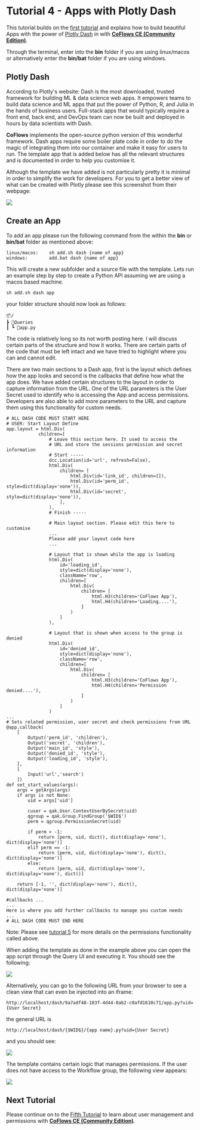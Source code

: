 # Tutorial 4 - Apps with Plotly Dash

This tutorial builds on the [first tutorial](tutorial-1.md) and explains how to build beautiful Apps with the power of [Plotly Dash](https://plotly.com/dash/) in with [**CoFlows CE (Community Edition)**](https://github.com/QuantApp/CoFlows-CE). 

Through the terminal, enter into the **bin** folder if you are using linux/macos or alternatively enter the **bin/bat** folder if you are using windows.

## Plotly Dash

According to Plotly's website: Dash is the most downloaded, trusted framework for building ML & data science web apps. It empowers teams to build data science and ML apps that put the power of Python, R, and Julia in the hands of business users. Full-stack apps that would typically require a front end, back end, and DevOps team can now be built and deployed in hours by data scientists with Dash.

**CoFlows** implements the open-source python version of this wonderful framework. Dash apps require some boiler plate code in order to do the magic of integrating them into our container and make it easy for users to run. The template app that is added below has all the relevant structures and is documented in order to help you customise it.

Although the template we have added is not particularly pretty it is minimal in order to simplify the work for developers. For you to get a better view of what can be created with Plotly please see this screenshot from their webpage:

![](../images/Dash_samples.png)

## Create an App

To add an app please run the following command from the within the **bin** or **bin/bat** folder as mentioned above:

    linux/macos:    sh add.sh dash {name of app}
    windows:        add.bat dash {name of app}

This will create a new subfolder and a source file with the template.
Lets run an example step by step to create a Python API assuming we are using a macos based machine.

    sh add.sh dash app

your folder structure should now look as follows:

    📦/
    ┣ 📂Queries
    ┃ ┗ 📜app.py

The code is relatively long so its not worth posting here. I will discuss certain parts of the structure and how it works. There are certain parts of the code that must be left intact and we have tried to highlight where you can and cannot edit.

There are two main sections to a Dash app, first is the layout which defines how the app looks and second is the callbacks that define how what the app does. We have added certain structures to the layout in order to capture information from the URL. One of the URL parameters is the User Secret used to identify who is accessing the App and access permissions. Developers are also able to add more parameters to the URL and capture them using this functionality for custom needs.

    # ALL DASH CODE MUST START HERE
    # USER: Start Layout Define
    app.layout = html.Div(
                children=[
                    # Leave this section here. It used to access the
                    # URL and store the sessions permission and secret information
                    # Start -----
                    dcc.Location(id='url', refresh=False),
                    html.Div(
                        children= [
                            html.Div(id='link_id', children=[]),
                            html.Div(id='perm_id', style=dict(display='none')),
                            html.Div(id='secret', style=dict(display='none')),
                        ],
                    ),
                    # Finish -----

                    # Main layout section. Please edit this here to customise
                    ...
                    Please add your layout code here
                    ...

                    # Layout that is shown while the app is loading
                    html.Div(
                        id='loading_id',
                        style=dict(display='none'),
                        className='row',
                        children=[
                            html.Div(
                                children= [
                                    html.H3(children='CoFlows App'),
                                    html.H4(children='Loading....'),
                                ]
                            )
                        ]
                    ),

                    # Layout that is shown when access to the group is denied
                    html.Div(
                        id='denied_id',
                        style=dict(display='none'),
                        className='row',
                        children=[
                            html.Div(
                                children= [
                                    html.H3(children='CoFlows App'),
                                    html.H4(children='Permission denied....'),
                                ]
                            )
                        ]
                    )
    ...
    # Sets related permission, user secret and check permissions from URL
    @app.callback(
        [
            Output('perm_id', 'children'),
            Output('secret', 'children'),
            Output('main_id', 'style'),
            Output('denied_id', 'style'),
            Output('loading_id', 'style'),
        ],
        [
            Input('url','search')
        ])
    def set_start_values(args):
        args = getArgs(args)
        if args is not None:
            uid = args['uid']

            cuser = qak.User.ContextUserBySecret(uid)
            qgroup = qak.Group.FindGroup('$WID$')
            perm = qgroup.PermissionSecret(uid)
            
            if perm > -1:
                return [perm, uid, dict(), dict(display='none'), dict(display='none')]
            elif perm == -1:
                return [perm, uid, dict(display='none'), dict(), dict(display='none')]
            else:
                return [perm, uid, dict(display='none'), dict(display='none'), dict()]
            
        return [-1, '', dict(display='none'), dict(), dict(display='none')]

    #callbacks ...
    ...
    Here is where you add further callbacks to manage you custom needs
    ...
    # ALL DASH CODE MUST END HERE

Note: Please see [tutorial 5](tutorial-5.md) for more details on the permissions functionality called above.

When adding the template as done in the example above you can open the app script through the Query UI and executing it. You should see the following:

![](../images/CoFlows_dash_execute.png)

Alternatively, you can go to the following URL from your browser to see a clean view that can even be injected into an iframe:

    http://localhost/dash/9a7adf48-183f-4d44-8ab2-c0afd1610c71/app.py?uid={User Secret}

the general URL is

    http://localhost/dash/{$WID$}/{app name}.py?uid={User Secret}

and you should see:

![](../images/CoFlows_dash.png)

The template contains certain logic that manages permissions. If the user does not have access to the Workflow group, the following view appears:

![](../images/CoFlows_dash_denied.png)

## Next Tutorial
Please continue on to the [Fifth Tutorial](tutorial-5.md) to learn about user management and permissions with [**CoFlows CE (Community Edition)**](https://github.com/QuantApp/CoFlows-CE). 

  


